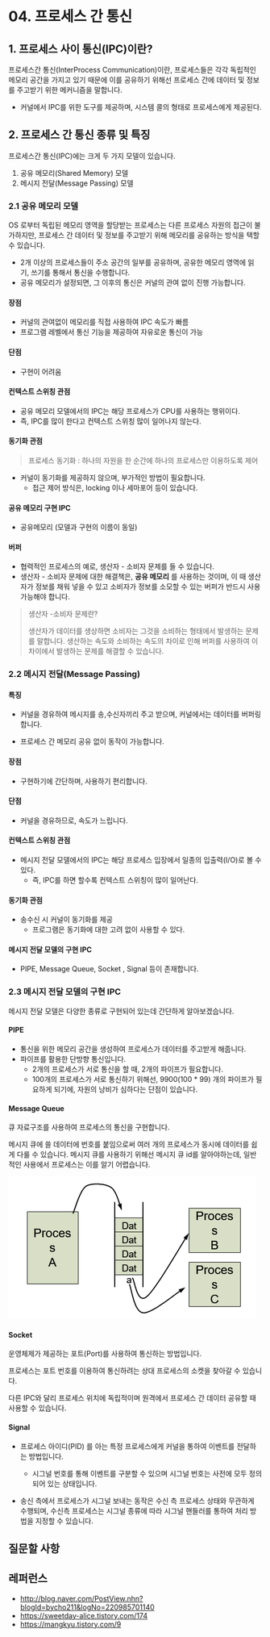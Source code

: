 # 04. 프로세스 간 통신



## 1. 프로세스 사이 통신(IPC)이란?

프로세스간 통신(InterProcess Communication)이란,
프로세스들은 각각 독립적인 메모리 공간을 가지고 있기 때문에 이를 공유하기 위해선 
프로세스 간에 데이터 및 정보를 주고받기 위한 메커니즘을 말합니다.



- 커널에서 IPC를 위한 도구를 제공하며, 시스템 콜의 형태로 프로세스에게 제공된다.







## 2. 프로세스 간 통신 종류 및 특징

프로세스간 통신(IPC)에는 크게 두 가지 모델이 있습니다.

1. 공유 메모리(Shared Memory) 모델
2.  메시지 전달(Message Passing) 모델



### 2.1 공유 메모리 모델

OS 로부터 독립된 메모리 영역을 할당받는 프로세스는 다른 프로세스 자원의 접근이 불가하지만, 
프로세스 간 데이터 및 정보를 주고받기 위해 메모리를 공유하는 방식을 택할 수 있습니다.

- 2개 이상의 프로세스들이 주소 공간의 일부를 공유하며,
  공유한 메모리 영역에 읽기, 쓰기를 통해서 통신을 수행합니다.
- 공유 메모리가 설정되면, 그 이후의 통신은 커널의 관여 없이 진행 가능합니다.



#### 장점

- 커널의 관여없이 메모리를 직접 사용하여 IPC 속도가 빠름
- 프로그램 레벨에서 통신 기능을 제공하여 자유로운 통신이 가능

#### 단점

- 구현이 어려움



#### 컨텍스트 스위칭 관점

- 공유 메모리 모델에서의 IPC는 해당 프로세스가 CPU를 사용하는 행위이다. 
- 즉, IPC를 많이 한다고 컨텍스트 스위칭 많이 일어나지 않는다.



#### 동기화 관점

> 프로세스 동기화 : 하나의 자원을 한 순간에 하나의 프로세스만 이용하도록 제어

- 커널이 동기화를 제공하지 않으며, 부가적인 방법이 필요합니다.
  - 접근 제어 방식은, locking 이나 세마포어 등이 있습니다.



#### 공유 메모리 구현 IPC

- 공유메모리 (모델과 구현의 이름이 동일)



#### 버퍼

- 협력적인 프로세스의 예로, 생산자 - 소비자 문제를 들 수 있습니다.
- 생산자 - 소비자 문제에 대한 해결책은, **공유 메모리** 를 사용하는 것이며, 
  이 때 생산자가 정보를 채워 넣을 수 있고 소비자가 정보를 소모할 수 있는 버퍼가 반드시 사용 가능해야 합니다.

> 생산자 -소비자 문제란?
>
> 생산자가 데이터를 생상하면 소비자는 그것을 소비하는 형태에서 발생하는 문제를 말합니다.
> 생산하는 속도와 소비하는 속도의 차이로 인해 버퍼를 사용하여 이 차이에서 발생하는 문제를 해결할 수 있습니다.



### 2.2 메시지 전달(Message Passing)

#### 특징

- 커널을 경유하여 메시지를 송,수신자끼리 주고 받으며, 커널에서는 데이터를 버퍼링합니다.

- 프로세스 간 메모리 공유 없이 동작이 가능합니다.

#### 장점

- 구현하기에 간단하며, 사용하기 편리합니다.

#### 단점

- 커널을 경유하므로, 속도가 느립니다.



####  컨텍스트 스위칭 관점
- 메시지 전달 모델에서의 IPC는 해당 프로세스 입장에서 일종의 입출력(I/O)로 볼 수 있다.
  -  즉, IPC를 하면 할수록 컨텍스트 스위칭이 많이 일어난다.



#### 동기화 관점

- 송수신 시 커널이 동기화를 제공
  - 프로그램은 동기화에 대한 고려 없이 사용할 수 있다.



#### 메시지 전달 모델의 구현 IPC

- PIPE, Message Queue, Socket , Signal 등이 존재합니다.





### 2.3 메시지 전달 모델의 구현 IPC

메시지 전달 모델은 다양한 종류로 구현되어 있는데 간단하게 알아보겠습니다.



#### PIPE

- 통신을 위한 메모리 공간을 생성하여 프로세스가 데이터를 주고받게 해줍니다.
- 파이프를 활용한 단방향 통신입니다.
  - 2개의 프로세스가 서로 통신을 할 때, 2개의 파이프가 필요합니다.
  - 100개의 프로세스가 서로 통신하기 위해선, 9900(100 * 99) 개의 파이프가 필요하게 되기에,
    자원의 낭비가 심하다는 단점이 있습니다.





#### Message Queue

큐 자료구조를 사용하여 프로세스의 통신을 구현합니다.

메시지 큐에 쓸 데이터에 번호를 붙임으로써 여러 개의 프로세스가 동시에 데이터를 쉽게 다룰 수 있습니다.
메시지 큐를 사용하기 위해선 메시지 큐 id를 알아야하는데, 일반적인 사용에서 프로세스는 이를 알기 어렵습니다.

![image-20210221193151714](../assets/os/05_msg_queue.png)





#### Socket

운영체제가 제공하는 포트(Port)를 사용하여 통신하는 방법입니다.

프로세스는 포트 번호를 이용하여 통신하려는 상대 프로세스의 소켓을 찾아갈 수 있습니다.

다른 IPC와 달리 프로세스 위치에 독립적이며 원격에서 프로세스 간 데이터 공유할 때 사용할 수 있습니다.





#### Signal

- 프로세스 아이디(PID) 를 아는 특정 프로세스에게 커널을 통하여 이벤트를 전달하는 방법입니다.
  - 시그널 번호를 통해 이벤트를 구분할 수 있으며 시그널 번호는 사전에 모두 정의되어 있는 상태입니다.

- 송신 측에서 프로세스가 시그널 보내는 동작은 수신 측 프로세스 상태와 무관하게 수행되며, 
  수신측 프로세스는 시그널 종류에 따라 시그널 핸들러를 통하여 처리 방법을 지정할 수 있습니다.















## 질문할 사항











## 레퍼런스

- http://blog.naver.com/PostView.nhn?blogId=bycho211&logNo=220985701140
- https://sweetday-alice.tistory.com/174
- https://mangkyu.tistory.com/9

